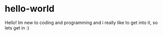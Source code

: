 # hello-world
Hello!
Im new to coding and programming and i really like to get into it, so lets get in :)
